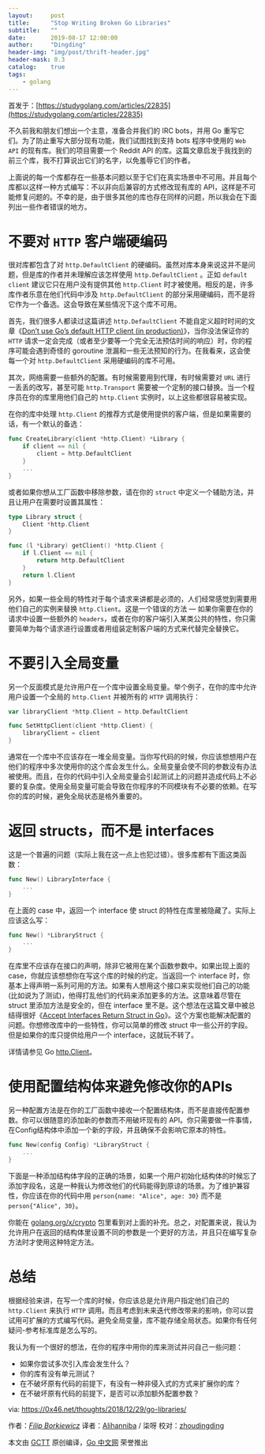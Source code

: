 ```yaml
---
layout:     post
title:      "Stop Writing Broken Go Libraries"
subtitle:   ""
date:       2019-08-17 12:00:00
author:     "Dingding"
header-img: "img/post/thrift-header.jpg"
header-mask: 0.3
catalog:    true
tags:
    - golang 
---
```


首发于：[https://studygolang.com/articles/22835](https://studygolang.com/articles/22835)

不久前我和朋友们想出一个主意，准备合并我们的 IRC bots，并用 Go 重写它们。为了防止重写大部分现有功能，我们试图找到支持 bots 程序中使用的 `Web API` 的现有库。我们的项目需要一个 Reddit API 的库。这篇文章启发于我找到的前三个库，我不打算说出它们的名字，以免羞辱它们的作者。

上面说的每一个库都存在一些基本问题以至于它们在真实场景中不可用。并且每个库都以这样一种方式编写：不以非向后兼容的方式修改现有库的 API，这样是不可能修复问题的。不幸的是，由于很多其他的库也存在同样的问题，所以我会在下面列出一些作者错误的地方。

# 不要对 `HTTP` 客户端硬编码

很对库都包含了对 `http.DefaultClient` 的硬编码。虽然对库本身来说这并不是问题，但是库的作者并未理解应该怎样使用 `http.DefaultClient` 。正如 `default client` 建议它只在用户没有提供其他 `http.Client` 时才被使用。相反的是，许多库作者乐意在他们代码中涉及 `http.DefaultClient` 的部分采用硬编码，而不是将它作为一个备选。这会导致在某些情况下这个库不可用。

首先，我们很多人都读过这篇讲述 `http.DefaultClient` 不能自定义超时时间的文章《[Don’t use Go’s default HTTP client (in production)](https://medium.com/@nate510/don-t-use-go-s-default-http-client-4804cb19f779)》，当你没法保证你的`HTTP` 请求一定会完成（或者至少要等一个完全无法预估时间的响应）时，你的程序可能会遇到奇怪的 goroutine 泄漏和一些无法预知的行为。在我看来，这会使每一个对 `http.DefaultClient` 采用硬编码的库不可用。

其次，网络需要一些额外的配置。有时候需要用到代理，有时候需要对 `URL` 进行一丢丢的改写，甚至可能 `http.Transport` 需要被一个定制的接口替换。当一个程序员在你的库里用他们自己的 `http.Client` 实例时，以上这些都很容易被实现。

在你的库中处理 `http.Client` 的推荐方式是使用提供的客户端，但是如果需要的话，有一个默认的备选：

```go
func CreateLibrary(client *http.Client) *Library {
    if client == nil {
        client = http.DefaultClient
    }
    ...
}
```

或者如果你想从工厂函数中移除参数，请在你的 `struct` 中定义一个辅助方法，并且让用户在需要时设置其属性：

```go
type Library struct {
    Client *http.Client
}

func (l *Library) getClient() *http.Client {
    if l.Client == nil {
        return http.DefaultClient
    }
    return l.Client
}
```

另外，如果一些全局的特性对于每个请求来讲都是必须的，人们经常感觉到需要用他们自己的实例来替换 `http.Client`。这是一个错误的方法  —  如果你需要在你的请求中设置一些额外的 `headers`，或者在你的客户端引入某类公共的特性，你只需要简单为每个请求进行设置或者用组装定制客户端的方式来代替完全替换它。

# 不要引入全局变量

另一个反面模式是允许用户在一个库中设置全局变量。举个例子，在你的库中允许用户设置一个全局的 `http.Client` 并被所有的 `HTTP` 调用执行：

```go
var libraryClient *http.Client = http.DefaultClient

func SetHttpClient(client *http.Client) {
    libraryClient = client
}
```

通常在一个库中不应该存在一堆全局变量。当你写代码的时候，你应该想想用户在他们的程序中多次使用你的这个库会发生什么。全局变量会使不同的参数没有办法被使用。而且，在你的代码中引入全局变量会引起测试上的问题并造成代码上不必要的复杂度。使用全局变量可能会导致在你程序的不同模块有不必要的依赖。在写你的库的时候，避免全局状态是格外重要的。

# 返回 structs，而不是 interfaces

这是一个普遍的问题（实际上我在这一点上也犯过错）。很多库都有下面这类函数：

```go
func New() LibraryInterface {
    ...
}
```

在上面的 case 中，返回一个 interface 使 struct 的特性在库里被隐藏了。实际上应该这么写：

```go
func New() *LibraryStruct {
    ...
}
```

在库里不应该存在接口的声明，除非它被用在某个函数参数中。如果出现上面的 case，你就应该想想你在写这个库的时候的约定。当返回一个 interface 时，你基本上得声明一系列可用的方法。如果有人想用这个接口来实现他们自己的功能(比如说为了测试)，他得打乱他们的代码来添加更多的方法。这意味着尽管在 struct 里添加方法是安全的，但在 interface 里不是。这个想法在这篇文章中被总结得很好《[Accept Interfaces Return Struct in Go](https://mycodesmells.com/post/accept-interfaces-return-struct-in-go)》。这个方案也能解决配置的问题。你想修改库中的一些特性，你可以简单的修改 struct 中一些公开的字段。但是如果你的库只提供给用户一个 interface，这就玩不转了。

详情请参见 Go  [http.Client](https://golang.org/pkg/net/http/#Client)。

# 使用配置结构体来避免修改你的APIs

另一种配置方法是在你的工厂函数中接收一个配置结构体，而不是直接传配置参数。你可以很随意的添加新的参数而不用破坏现有的 API。你只需要做一件事情，在Config结构体中添加一个新的字段，并且确保不会影响它原本的特性。

```go
func New(config Config) *LibraryStruct {
    ...
}
```

下面是一种添加结构体字段的正确的场景，如果一个用户初始化结构体的时候忘了添加字段名，这是一种我认为修改他们的代码能得到原谅的场景。为了维护兼容性，你应该在你的代码中用  `person{name: "Alice", age: 30}` 而不是 `person{"Alice", 30}`。

你能在 [golang.org/x/crypto](https://godoc.org/golang.org/x/crypto/openpgp#Sign) 包里看到对上面的补充。总之，对配置来说，我认为允许用户在返回的结构体里设置不同的参数是一个更好的方法，并且只在编写复杂方法时才使用这种特定方法。

# 总结

根据经验来讲，在写一个库的时候，你应该总是允许用户指定他们自己的  `http.Client` 来执行 `HTTP` 调用。而且考虑到未来迭代修改带来的影响，你可以尝试用可扩展的方式编写代码。避免全局变量，库不能存储全局状态。如果你有任何疑问-参考标准库是怎么写的。

我认为有一个很好的想法，在你的程序中用你的库来测试并问自己一些问题：

- 如果你尝试多次引入库会发生什么？
- 你的库有没有单元测试？
- 在不破坏原有代码的前提下，有没有一种非侵入式的方式来扩展你的库？
- 在不破坏原有代码的前提下，是否可以添加额外配置参数？


via: https://0x46.net/thoughts/2018/12/29/go-libraries/

作者：[*Filip Borkiewicz*](https://0x46.net/)
译者：[Alihanniba](https://github.com/Alihanniba) / 柒呀
校对：[zhoudingding](https://github.com/dingdingzhou)

本文由 [GCTT](https://github.com/studygolang/GCTT) 原创编译，[Go 中文网](https://studygolang.com/) 荣誉推出